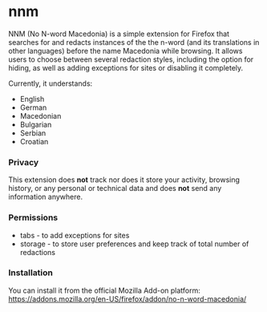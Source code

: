 # nnm

NNM (No N-word Macedonia) is a simple extension for Firefox that searches for and redacts instances of the the n-word (and its translations in other languages) before the name Macedonia while browsing. It allows users to choose between several redaction styles, including the option for hiding, as well as adding exceptions for sites or disabling it completely. 

Currently, it understands:
* English
* German
* Macedonian
* Bulgarian
* Serbian
* Croatian

### Privacy
This extension does **not** track nor does it store your activity, browsing history, or any personal or technical data and does **not** send any information anywhere.

### Permissions
* tabs - to add exceptions for sites
* storage - to store user preferences and keep track of total number of redactions

### Installation
You can install it from the official Mozilla Add-on platform:
https://addons.mozilla.org/en-US/firefox/addon/no-n-word-macedonia/
